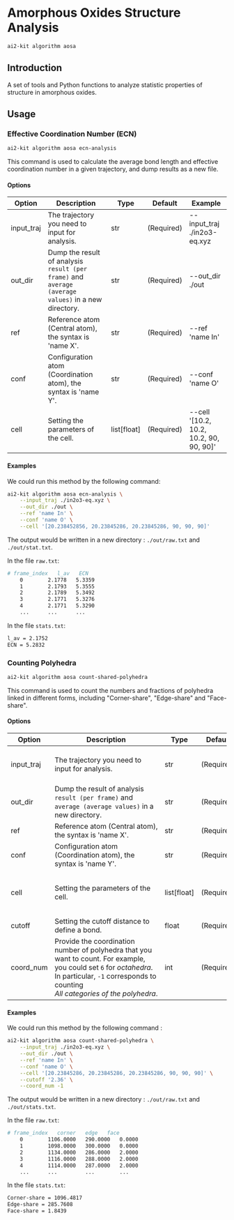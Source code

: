 # Amorphous Oxides Structure Analysis 

```bash 
ai2-kit algorithm aosa
```

## Introduction
A set of tools and Python functions to analyze statistic properties of structure in amorphous oxides.

## Usage

### Effective Coordination Number (ECN)

```bash 
ai2-kit algorithm aosa ecn-analysis
```

This command is used to calculate the average bond length and effective coordination number in a given trajectory, and dump results as a new file.

#### Options
| Option | Description | Type | Default | Example |
| --- | --- | --- | --- | --- |
|input_traj|The trajectory you need to input for analysis.|str|(Required)|--input_traj ./in2o3-eq.xyz|
|out_dir|Dump the result of analysis `result (per frame)` and `average (average values)` in a new directory.|str|(Required)|--out_dir ./out|
|ref|Reference atom (Central atom), the syntax is 'name X'.|str|(Required)|--ref 'name In'|
|conf|Configuration atom (Coordination atom), the syntax is 'name Y'.|str|(Required)|--conf 'name O'|
|cell|Setting the parameters of the cell.|list[float]|(Required)|--cell '[10.2, 10.2, 10.2, 90, 90, 90]'|

#### Examples
We could run this method by the following command:
```bash
ai2-kit algorithm aosa ecn-analysis \
    --input_traj ./in2o3-eq.xyz \
    --out_dir ./out \
    --ref 'name In' \
    --conf 'name O' \
    --cell '[20.238452856, 20.23845286, 20.23845286, 90, 90, 90]' 
```

The output would be written in a new directory : `./out/raw.txt` and `./out/stat.txt`.

In the file `raw.txt`:
```bash
# frame_index   l_av   ECN
    0        2.1778   5.3359
    1        2.1793   5.3555
    2        2.1789   5.3492
    3        2.1771   5.3276
    4        2.1771   5.3290
    ...      ...      ...
```

In the file `stats.txt`:
```bash
l_av = 2.1752
ECN = 5.2832
```

### Counting Polyhedra

```bash 
ai2-kit algorithm aosa count-shared-polyhedra
```

This command is used to count the numbers and fractions of polyhedra linked in different forms, including "Corner-share", "Edge-share" and "Face-share".

#### Options
| Option | Description | Type | Default | Example |
| --- | --- | --- | --- | --- |
|input_traj|The trajectory you need to input for analysis.|str|(Required)|--input_traj ./in2o3-eq.xyz|
|out_dir|Dump the result of analysis `result (per frame)` and `average (average values)` in a new directory.|str|(Required)|--out_dir ./out |
|ref|Reference atom (Central atom), the syntax is 'name X'.|str|(Required)|--ref 'name In'|
|conf|Configuration atom (Coordination atom), the syntax is 'name Y'.|str|(Required)|--conf 'name O'|
|cell|Setting the parameters of the cell.|list[float]|(Required)|--cell '[10.2, 10.2, 10.2, 90, 90, 90]'
|cutoff|Setting the cutoff distance to define a bond.|float|(Required)|--cutoff '2.36'|
|coord_num|Provide the coordination number of polyhedra that you want to count. For example, you could set `6` for $octahedra$. In particular, `-1` corresponds to counting $All\ categories\ of\ the\ polyhedra$.|int|(Required)|--coord_num -1|

#### Examples
We could run this method by the following command :
```bash
ai2-kit algorithm aosa count-shared-polyhedra \
    --input_traj ./in2o3-eq.xyz \
    --out_dir ./out \
    --ref 'name In' \
    --conf 'name O' \
    --cell '[20.23845286, 20.23845286, 20.23845286, 90, 90, 90]' \
    --cutoff '2.36' \
    --coord_num -1  
```

The output would be written in a new directory : `./out/raw.txt` and `./out/stats.txt`.

In the file `raw.txt`:
```bash
# frame_index   corner   edge   face
    0        1106.0000   290.0000   0.0000
    1        1098.0000   300.0000   0.0000
    2        1134.0000   286.0000   2.0000
    3        1116.0000   288.0000   2.0000
    4        1114.0000   287.0000   2.0000
    ...      ...         ...        ...      
```
In the file `stats.txt`:
```bash
Corner-share = 1096.4817
Edge-share = 285.7608
Face-share = 1.8439
```
